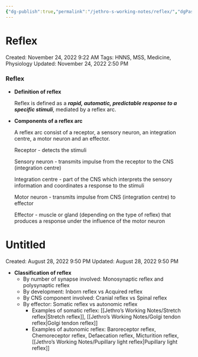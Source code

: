 ```yaml
---
{"dg-publish":true,"permalink":"/jethro-s-working-notes/reflex/","dgPassFrontmatter":true}
---
```



# Reflex

Created: November 24, 2022 9:22 AM
Tags: HNNS, MSS, Medicine, Physiology
Updated: November 24, 2022 2:50 PM

### Reflex

- **********Definition of reflex**********
    
    Reflex is defined as a *******************************************rapid, automatic, predictable response to a specific stimuli*******************************************, mediated by a reflex arc.
    
- ****************************************************Components of a reflex arc****************************************************
    
    A reflex arc consist of a receptor, a sensory neuron, an integration centre, a motor neuron and an effector.
    
    Receptor - detects the stimuli
    
    Sensory neuron - transmits impulse from the receptor to the CNS (integration centre)
    
    Integration centre - part of the CNS which interprets the sensory information and coordinates a response to the stimuli
    
    Motor neuron - transmits impulse from CNS (integration centre) to effector
    
    Effector - muscle or gland (depending on the type of reflex) that produces a response under the influence of the motor neuron
    
    
<div class="transclusion internal-embed is-loaded"><div class="markdown-embed">





# Untitled

Created: August 28, 2022 9:50 PM
Updated: August 28, 2022 9:50 PM

</div></div>

    
- ************************************************Classification of reflex************************************************
    - By number of synapse involved: Monosynaptic reflex and polysynaptic reflex
    - By development: Inborn reflex vs Acquired reflex
    - By CNS component involved: Cranial reflex vs Spinal reflex
    - By effector: Somatic reflex vs autonomic reflex
        - Examples of somatic reflex: [[Jethro’s Working Notes/Stretch reflex\|Stretch reflex]], [[Jethro’s Working Notes/Golgi tendon reflex\|Golgi tendon reflex]]
        - Examples of autonomic reflex: Baroreceptor reflex, Chemoreceptor reflex, Defaecation reflex, Micturition reflex, [[Jethro’s Working Notes/Pupillary light reflex\|Pupillary light reflex]]